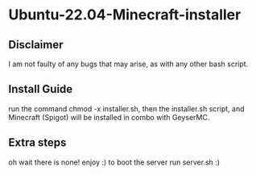 # Ubuntu-22.04-Minecraft-installer



## Disclaimer
I am not faulty of any bugs that may arise, as with any other bash script.

## Install Guide
run the command chmod -x installer.sh, then the installer.sh script, and Minecraft (Spigot) will be installed in combo with GeyserMC.

## Extra steps

oh wait there is none! enjoy :)
to boot the server run server.sh :)
